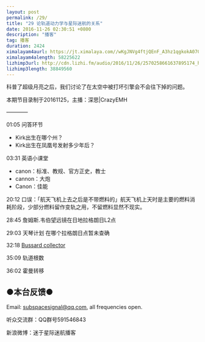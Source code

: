 ```yaml
---
layout: post
permalink: /29/
title: "29 论轨道动力学与星际迷航的关系"
date: 2016-11-26 02:30:51 +0800
description: "播客"
tag: 播客 
duration: 2424
ximalayam4aurl: https://jt.ximalaya.com//wKgJNVg4ftjQEnF_A3hz1qgkokA070.mp3.m4a?channel=rss&amp;album_id=3135361&amp;track_id=25808891&amp;uid=6418191&amp;jt=https://audio.xmcdn.com/group24/M04/68/EA/wKgJNVg4ftjQEnF_A3hz1qgkokA070.mp3
ximalayam4alength: 58225622
lizhimp3url: http://cdn.lizhi.fm/audio/2016/11/26/2570258661637895174_hd.mp3
lizhimp3length: 38849560
---   
```


科普了超级月亮之后，我们讨论了在太空中被打坏引擎会不会往下掉的问题。

本期节目录制于20161125，主播：深思\|CrazyEMH

————

01:05 问答环节

* Kirk出生在哪个州？
* Kirk出生在凤凰号发射多少年后？

03:31 英语小课堂

* canon：标准、教规、官方正史，教士
* cannon：大炮
* Canon：佳能

20:12 口误：「航天飞机上去之后是不带燃料的」航天飞机上天时是主要的燃料消耗阶段，少部分燃料留作变轨之用，不留燃料显然不现实。

28:45 詹姆斯.韦伯望远镜在日地拉格朗日L2点

29:03 天琴计划 在哪个拉格朗日点暂未查确

32:18 [Bussard collector](http://memory-alpha.wikia.com/wiki/Bussard_collector)

35:09 轨道根数

36:02 霍曼转移

## ●本台反馈●

Email: [subspacesignal@qq.com](mailto:subspacesignal@qq.com), all frequencies open.

听众交流群：QQ群号591546843

新浪微博：迷于星际迷航播客
